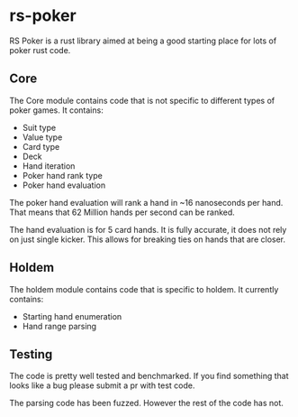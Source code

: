 # rs-poker

RS Poker is a rust library aimed at being a good starting place
for lots of poker rust code.

## Core

The Core module contains code that is not specific to different
types of poker games. It contains:

* Suit type
* Value type
* Card type
* Deck
* Hand iteration
* Poker hand rank type
* Poker hand evaluation

The poker hand evaluation will rank a hand in ~16 nanoseconds
per hand. That means that 62 Million hands per second can be
ranked.

The hand evaluation is for 5 card hands. It is fully accurate,
it does not rely on just single kicker. This allows for breaking
ties on hands that are closer.


## Holdem

The holdem module contains code that is specific to holdem. It
currently contains:

* Starting hand enumeration
* Hand range parsing


## Testing

The code is pretty well tested and benchmarked. If you find 
something that looks like a bug please submit a pr with test
code.

The parsing code has been fuzzed. However the rest of the code
has not.
